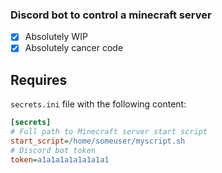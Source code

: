 ### Discord bot to control a minecraft server
-[x] Absolutely WIP  
-[x] Absolutely cancer code  

## Requires
`secrets.ini` file with the following content:  
```ini
[secrets]
# Full path to Minecraft server start script
start_script=/home/someuser/myscript.sh
# Discord bot token
token=a1a1a1a1a1a1a1a1
```